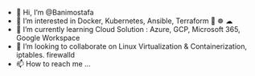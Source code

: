 - 👋 Hi, I’m @Banimostafa
- 👀 I’m interested in Docker, Kubernetes, Ansible, Terraform 🐋 ☸ ☁
- 🌱 I’m currently learning Cloud Solution : Azure, GCP, Microsoft 365, Google Workspace
- 💞️ I’m looking to collaborate on Linux Virtualization & Containerization, iptables. firewalld
- 📫 How to reach me ...

<!---
Banimostafa/Banimostafa is a ✨ special ✨ repository because its `README.md` (this file) appears on your GitHub profile.
You can click the Preview link to take a look at your changes.
--->
